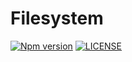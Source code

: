 # Filesystem

[![Npm version](https://badge.fury.io/js/@sirian%2Ffilesystem.svg)](https://www.npmjs.com/package/@sirian/filesystem)
[![LICENSE](https://img.shields.io/badge/License-MIT-yellow.svg)](https://opensource.org/licenses/MIT)

